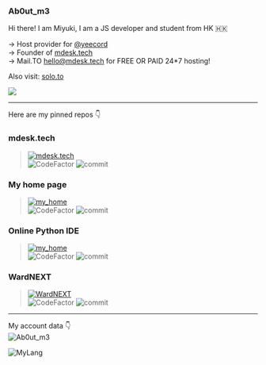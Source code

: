### Ab0ut_m3

Hi there! I am Miyuki, I am a JS developer and student from HK 🇭🇰

-> Host provider for [@yeecord](https://yeecord.com)  
-> Founder of [mdesk.tech](https://mdesk.tech)  
-> Mail.TO hello@mdesk.tech for FREE OR PAID 24*7 hosting!

Also visit: [solo.to](https://solo.to/yueyue)

<p herf="https://discord.com/users/847761781409447947"><img class="dcimg" src="https://discord.c99.nl/widget/theme-4/847761781409447947.png"></p>

---

Here are my pinned repos 👇

### mdesk.tech
> [![mdesk.tech](https://miyuki-github.vercel.app/api/pin?username=YueMiyuki&repo=mdesk.tech&title_color=fff&icon_color=f9f9f9&text_color=9f9f9f&bg_color=151515&border_radius=10&show_owner=true)](https://github.com/YueMiyuki/mdesk.tech)  
> ![CodeFactor](https://img.shields.io/codefactor/grade/github/YueMiyuki/mdesk.tech?style=for-the-badge&logo=codefactor) ![commit](https://img.shields.io/github/last-commit/YueMiyuki/mdesk.tech?color=%23181717&logo=GitHub&style=for-the-badge)  

### My home page
> [![my_home](https://miyuki-github.vercel.app/api/pin?username=YueMiyuki&repo=my-home&title_color=fff&icon_color=f9f9f9&text_color=9f9f9f&bg_color=151515&border_radius=10&show_owner=true)](https://github.com/YueMiyuki/my-home)  
> ![CodeFactor](https://img.shields.io/codefactor/grade/github/YueMiyuki/my-home?style=for-the-badge&logo=codefactor) ![commit](https://img.shields.io/github/last-commit/YueMiyuki/my-home?color=%23181717&logo=GitHub&style=for-the-badge)  


### Online Python IDE
> [![my_home](https://miyuki-github.vercel.app/api/pin?username=YueMiyuki&repo=py-ide&title_color=fff&icon_color=f9f9f9&text_color=9f9f9f&bg_color=151515&border_radius=10&show_owner=true)](https://github.com/YueMiyuki/py-ide)  
> ![CodeFactor](https://img.shields.io/codefactor/grade/github/YueMiyuki/py-ide?style=for-the-badge&logo=codefactor) ![commit](https://img.shields.io/github/last-commit/YueMiyuki/py-ide?color=%23181717&logo=GitHub&style=for-the-badge)

### WardNEXT
> [![WardNEXT](https://miyuki-github.vercel.app/api/pin?username=YueMiyuki&repo=ward-next&title_color=fff&icon_color=f9f9f9&text_color=9f9f9f&bg_color=151515&border_radius=10&show_owner=true)](https://github.com/YueMiyuki/ward-next)  
> ![CodeFactor](https://img.shields.io/codefactor/grade/github/YueMiyuki/ward-next?style=for-the-badge&logo=codefactor) ![commit](https://img.shields.io/github/last-commit/YueMiyuki/ward-next?color=%23181717&logo=GitHub&style=for-the-badge)    

---
  
My account data 👇  
![Ab0ut_m3](https://miyuki-github.vercel.app/api/?username=YueMiyuki&show_icons=true&bg_color=23272A&title_color=FF73F1&text_color=FFC0CB&icon_color=9B84EE&count_private=true&include_all_commits=true&border_color=9B84EE&border_radius=10)

![MyLang](https://miyuki-github.vercel.app/api/top-langs/?username=YueMiyuki&show_icons=true&bg_color=23272A&title_color=FFC0CB&text_color=FFC0CB&icon_color=9B84EE&count_private=true&include_all_commits=true&border_color=9B84EE&border_radius=10&layout=compact)
